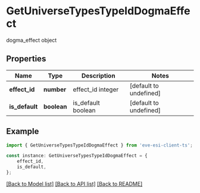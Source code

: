 # GetUniverseTypesTypeIdDogmaEffect

dogma_effect object

## Properties

Name | Type | Description | Notes
------------ | ------------- | ------------- | -------------
**effect_id** | **number** | effect_id integer | [default to undefined]
**is_default** | **boolean** | is_default boolean | [default to undefined]

## Example

```typescript
import { GetUniverseTypesTypeIdDogmaEffect } from 'eve-esi-client-ts';

const instance: GetUniverseTypesTypeIdDogmaEffect = {
    effect_id,
    is_default,
};
```

[[Back to Model list]](../README.md#documentation-for-models) [[Back to API list]](../README.md#documentation-for-api-endpoints) [[Back to README]](../README.md)
